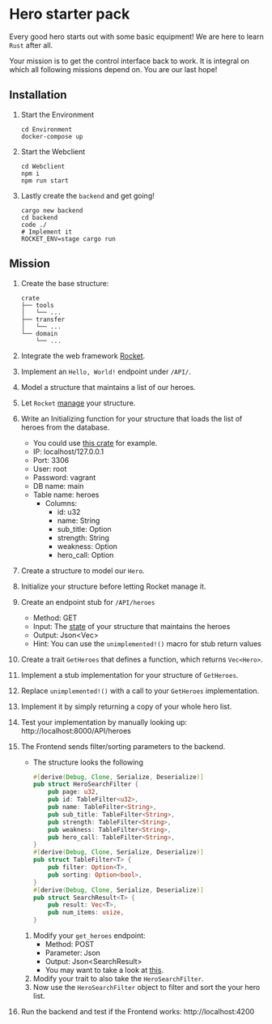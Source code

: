 # Hero starter pack
Every good hero starts out with some basic equipment! We are here to learn `Rust` after all.

Your mission is to get the control interface back to work. It is integral on which all following missions depend on. You are our last hope!

## Installation
1. Start the Environment
    ```shell-script
    cd Environment
    docker-compose up
    ```
2. Start the Webclient
    ```shell-script
    cd Webclient
    npm i
    npm run start
    ```
3. Lastly create the `backend` and get going!
    ```shell-script
    cargo new backend
    cd backend
    code ./
    # Implement it
    ROCKET_ENV=stage cargo run
    ``` 

## Mission
1. Create the base structure:
    ```shell-script
    crate
    ├── tools
    │   └── ...
    ├── transfer
    │   └── ...
    └── domain
        └── ...
    ```
2. Integrate the web framework [Rocket](https://rocket.rs/).
3. Implement an `Hello, World!` endpoint under `/API/`.
4. Model a structure that maintains a list of our heroes.
5. Let `Rocket` [manage](https://rocket.rs/v0.4/guide/state/#managed-state) your structure.
6. Write an Initializing function for your structure that loads the list of heroes from the database.
    * You could use [this crate](https://docs.rs/mysql/18.0.0/mysql/) for example.
    * IP: localhost/127.0.0.1
    * Port: 3306
    * User: root
    * Password: vagrant
    * DB name: main
    * Table name: heroes
        * Columns:
            * id: u32
            * name: String
            * sub_title: Option<String>
            * strength: String
            * weakness: Option<string>
            * hero_call: Option<string>
7. Create a structure to model our `Hero`.
8. Initialize your structure before letting Rocket manage it.
9. Create an endpoint stub for `/API/heroes`
    * Method: GET
    * Input: The [state](https://rocket.rs/v0.4/guide/state/#retrieving-state) of your structure that maintains the heroes
    * Output: Json<Vec<Hero>>
    * Hint: You can use the `unimplemented!()` macro for stub return values
10. Create a trait `GetHeroes` that defines a function, which returns `Vec<Hero>`.
11. Implement a stub implementation for your structure of `GetHeroes`.
12. Replace `unimplemented!()` with a call to your `GetHeroes` implementation.
13. Implement it by simply returning a copy of your whole hero list.
14. Test your implementation by manually looking up: http://localhost:8000/API/heroes
15. The Frontend sends filter/sorting parameters to the backend.
    * The structure looks the following
        ```rust
        #[derive(Debug, Clone, Serialize, Deserialize)]
        pub struct HeroSearchFilter {
            pub page: u32,
            pub id: TableFilter<u32>,
            pub name: TableFilter<String>,
            pub sub_title: TableFilter<String>,
            pub strength: TableFilter<String>,
            pub weakness: TableFilter<String>,
            pub hero_call: TableFilter<String>,
        }
        #[derive(Debug, Clone, Serialize, Deserialize)]
        pub struct TableFilter<T> {
            pub filter: Option<T>,
            pub sorting: Option<bool>,
        }
        #[derive(Debug, Clone, Serialize, Deserialize)]
        pub struct SearchResult<T> {
            pub result: Vec<T>,
            pub num_items: usize,
        }
        ```
        
    1. Modify your `get_heroes` endpoint:
        * Method: POST
        * Parameter: Json<HeroSearchFilter>
        * Output: Json<SearchResult<Hero>>
        * You may want to take a look at [this](https://rocket.rs/v0.4/guide/requests/#format).
    2. Modify your trait to also take the `HeroSearchFilter`.
    3. Now use the `HeroSearchFilter` object to filter and sort the your hero list.
16. Run the backend and test if the Frontend works: http://localhost:4200